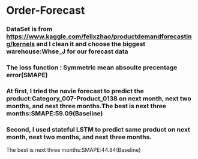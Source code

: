 # Order-Forecast
### DataSet is from https://www.kaggle.com/felixzhao/productdemandforecasting/kernels and I clean it and choose the biggest warehouse:Whse_J for our forecast data

### The loss function : Symmetric mean absoulte precentage error(SMAPE)

### At first, I tried the navie forecast to predict the product:Category_007-Product_0138 on  next month, next two months, and next three months.The best is next three months:SMAPE:59.09(Baseline)

### Second, I used stateful LSTM to predict same product on next month, next two months, and next three months.
The best is next three months:SMAPE:44.84(Baseline)
